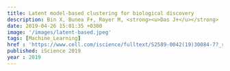 ```yaml
---
title: Latent model-based clustering for biological discovery
description: Bin X, Bunea F✝, Royer M, <strong><u>Das J✝</u></strong>
date: 2019-04-26 15:01:35 +0300
image: '/images/latent-based.jpeg'
tags: [Machine_Learning]
href : 'https://www.cell.com/iscience/fulltext/S2589-0042(19)30084-7?_returnURL=https%3A%2F%2Flinkinghub.elsevier.com%2Fretrieve%2Fpii%2FS2589004219300847%3Fshowall%3Dtrue'
published: iScience 2019
year : 2019
---
```

